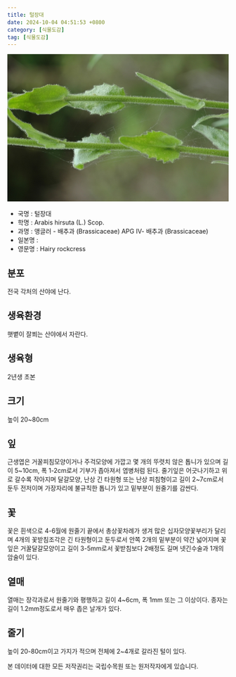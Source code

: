 ```yaml
---
title: 털장대
date: 2024-10-04 04:51:53 +0800
category: [식물도감]
tag: [식물도감]
---
```




![털장대](/assets/img/fileUpload/plants/basic/Cruciferae/Arabis/8325/8325_1_th2.JPG)
- 국명 : 털장대
- 학명 : Arabis hirsuta (L.) Scop.
- 과명 : 앵글러 - 배추과 (Brassicaceae) APG Ⅳ- 배추과 (Brassicaceae)
- 일본명 : 
- 영문명 : Hairy rockcress


## 분포
전국 각처의 산야에 난다.
## 생육환경
햇볕이 잘쬐는 산야에서 자란다.
## 생육형
2년생 초본
## 크기
높이 20~80cm
## 잎
근생엽은 거꿀피침모양이거나 주걱모양에 가깝고 몇 개의 뚜렷치 않은 톱니가 있으며 길이 5~10cm, 폭 1-2cm로서 기부가 좁아져서 엽병처럼 된다. 줄기잎은 어긋나기하고 위로 갈수록 작아지며 달걀모양, 난상 긴 타원형 또는 난상 피침형이고 길이 2~7cm로서 둔두 전저이며 가장자리에 불규칙한 톱니가 있고 밑부분이 원줄기를 감싼다.
## 꽃
꽃은 흰색으로 4-6월에 원줄기 끝에서 총상꽃차례가 생겨 많은 십자모양꽃부리가 달리며 4개의 꽃받침조각은 긴 타원형이고 둔두로서 안쪽 2개의 밑부분이 약간 넓어지며 꽃잎은 거꿀달걀모양이고 길이 3-5mm로서 꽃받침보다 2배정도 길며 넷긴수술과 1개의 암술이 있다.
## 열매
열매는 장각과로서 원줄기와 평행하고 길이 4~6cm, 폭 1mm 또는 그 이상이다. 종자는 길이 1.2mm정도로서 매우 좁은 날개가 있다.
## 줄기
높이 20-80cm이고 가지가 적으며 전체에 2~4개로 갈라진 털이 있다.






본 데이터에 대한 모든 저작권리는 국립수목원 또는 원저작자에게 있습니다.
